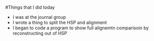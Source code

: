 #Things that I did today
+ I was at the journal group
+ I wrote a thing to split the HSP and alignment 
+ I began to code a program to show full alignemtn comparisoin by reconstructing out of HSP
